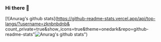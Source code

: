 ### Hi there 👋

<!--
**zknbnbdnb/zknbnbdnb** is a ✨ _special_ ✨ repository because its `README.md` (this file) appears on your GitHub profile.

Here are some ideas to get you started:

- 🔭 I’m currently working on ...
- 🌱 I’m currently learning ...
- 👯 I’m looking to collaborate on ...
- 🤔 I’m looking for help with ...
- 💬 Ask me about ...
- 📫 How to reach me: ...
- 😄 Pronouns: ...
- ⚡ Fun fact: ...
-->
[![Anurag's github stats](https://github-readme-stats.vercel.app/api/top-langs/?username=zknbnbdnb& count_private=true&show_icons=true&theme=onedark&repo=github-readme-stats"![Anurag's github stats")](https://github.com/anuraghazra/github-readme-stats)
